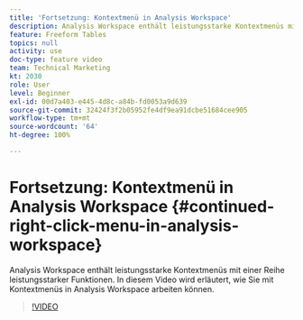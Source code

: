 ```yaml
---
title: 'Fortsetzung: Kontextmenü in Analysis Workspace'
description: Analysis Workspace enthält leistungsstarke Kontextmenüs mit einer Reihe leistungsstarker Funktionen. In diesem Video wird erläutert, wie Sie mit Kontextmenüs in Analysis Workspace arbeiten können.
feature: Freeform Tables
topics: null
activity: use
doc-type: feature video
team: Technical Marketing
kt: 2030
role: User
level: Beginner
exl-id: 00d7a403-e445-4d8c-a84b-fd0053a9d639
source-git-commit: 32424f3f2b05952fe4df9ea91dcbe51684cee905
workflow-type: tm+mt
source-wordcount: '64'
ht-degree: 100%

---
```


# Fortsetzung: Kontextmenü in Analysis Workspace {#continued-right-click-menu-in-analysis-workspace}

Analysis Workspace enthält leistungsstarke Kontextmenüs mit einer Reihe leistungsstarker Funktionen. In diesem Video wird erläutert, wie Sie mit Kontextmenüs in Analysis Workspace arbeiten können.

>[!VIDEO](https://video.tv.adobe.com/v/23982/?quality=12)

